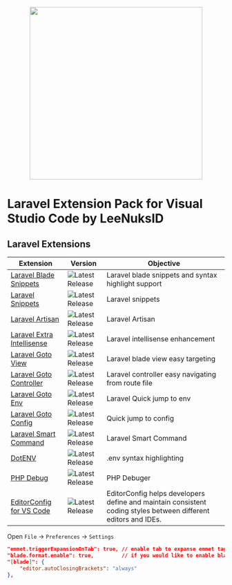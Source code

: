 <p align="center"><img src="https://res.cloudinary.com/aibnuhibban/image/upload/v1599472416/Github/Laravel%20Pack%20Extension/icon_text_huhlfz.png" width="400">
</p>

# Laravel Extension Pack for Visual Studio Code by LeeNuksID


## Laravel Extensions

Extension | Version | Objective
--------- | ------- | ---------
[Laravel Blade Snippets](https://marketplace.visualstudio.com/items?itemName=onecentlin.laravel-blade) | ![Latest Release](https://vsmarketplacebadge.apphb.com/version-short/onecentlin.laravel-blade.svg) | Laravel blade snippets and syntax highlight support
[Laravel Snippets](https://marketplace.visualstudio.com/items?itemName=onecentlin.laravel5-snippets) | ![Latest Release](https://vsmarketplacebadge.apphb.com/version-short/onecentlin.laravel5-snippets.svg) | Laravel snippets
[Laravel Artisan](https://marketplace.visualstudio.com/items?itemName=ryannaddy.laravel-artisan) | ![Latest Release](https://vsmarketplacebadge.apphb.com/version-short/ryannaddy.laravel-artisan.svg) | Laravel Artisan
[Laravel Extra Intellisense](https://marketplace.visualstudio.com/items?itemName=amiralizadeh9480.laravel-extra-intellisense) | ![Latest Release](https://vsmarketplacebadge.apphb.com/version-short/amiralizadeh9480.laravel-extra-intellisense.svg) | Laravel intellisense enhancement
[Laravel Goto View](https://marketplace.visualstudio.com/items?itemName=codingyu.laravel-goto-view) | ![Latest Release](https://vsmarketplacebadge.apphb.com/version-short/codingyu.laravel-goto-view.svg) | Laravel blade view easy targeting
[Laravel Goto Controller](https://marketplace.visualstudio.com/items?itemName=stef-k.laravel-goto-controller) | ![Latest Release](https://vsmarketplacebadge.apphb.com/version-short/stef-k.laravel-goto-controller.svg) | Laravel controller easy navigating from route file
[Laravel Goto Env](https://marketplace.visualstudio.com/items?itemName=ctf0.laravel-goto-env) | ![Latest Release](https://vsmarketplacebadge.apphb.com/version-short/ctf0.laravel-goto-env.svg) | Laravel Quick jump to env
[Laravel Goto Config](https://marketplace.visualstudio.com/items?itemName=ctf0.laravel-goto-config) | ![Latest Release](https://vsmarketplacebadge.apphb.com/version-short/ctf0.laravel-goto-config.svg) | Quick jump to config
[Laravel Smart Command](https://marketplace.visualstudio.com/items?itemName=aibnuhibban.laravel-smart-command) | ![Latest Release](https://vsmarketplacebadge.apphb.com/version-short/aibnuhibban.laravel-smart-command.svg) | Laravel Smart Command
[DotENV](https://marketplace.visualstudio.com/items?itemName=mikestead.dotenv) | ![Latest Release](https://vsmarketplacebadge.apphb.com/version-short/mikestead.dotenv.svg) | .env syntax highlighting
[PHP Debug](https://marketplace.visualstudio.com/items?itemName=felixfbecker.php-debug) | ![Latest Release](https://vsmarketplacebadge.apphb.com/version-short/felixfbecker.php-debug.svg) | PHP Debuger 
[EditorConfig for VS Code](https://marketplace.visualstudio.com/items?itemName=EditorConfig.EditorConfig) | ![Latest Release](https://vsmarketplacebadge.apphb.com/version-short/mikestead.dotenv.svg) | EditorConfig helps developers define and maintain consistent coding styles between different editors and IDEs.

Open `File` -> `Preferences` -> `Settings`

```json
"emmet.triggerExpansionOnTab": true, // enable tab to expanse emmet tags
"blade.format.enable": true,         // if you would like to enable blade format
"[blade]": {
    "editor.autoClosingBrackets": "always"
},
